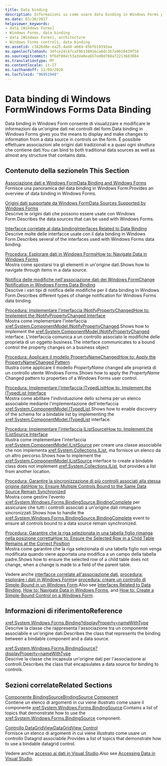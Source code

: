 ```yaml
---
title: Data binding
description: Informazioni su come usare data binding in Windows Forms per visualizzare e modificare le informazioni di un'origine dati in controlli del modulo.
ms.date: 03/30/2017
helpviewer_keywords:
- data [Windows Forms]
- Windows Forms, data binding
- data [Windows Forms], architecture
- Windows Forms controls, data binding
ms.assetid: c3826d8e-ea25-4ad4-a669-45bfb19192aa
ms.openlocfilehash: 3dfce24147caf9b138916ca8dc3b7a9010439f58
ms.sourcegitcommit: 9f6df084c53a3da0ea657ed0d708a72213683084
ms.translationtype: MT
ms.contentlocale: it-IT
ms.lasthandoff: 12/09/2020
ms.locfileid: "96951948"
---
```

# <a name="windows-forms-data-binding"></a><span data-ttu-id="03856-103">Data binding di Windows Form</span><span class="sxs-lookup"><span data-stu-id="03856-103">Windows Forms Data Binding</span></span>
<span data-ttu-id="03856-104">Data binding in Windows Form consente di visualizzare e modificare le informazioni da un'origine dati nei controlli del form.</span><span class="sxs-lookup"><span data-stu-id="03856-104">Data binding in Windows Forms gives you the means to display and make changes to information from a data source in controls on the form.</span></span> <span data-ttu-id="03856-105">È possibile effettuare associazioni alle origini dati tradizionali e a quasi ogni struttura che contiene dati.</span><span class="sxs-lookup"><span data-stu-id="03856-105">You can bind to both traditional data sources as well as almost any structure that contains data.</span></span>  
  
## <a name="in-this-section"></a><span data-ttu-id="03856-106">Contenuto della sezione</span><span class="sxs-lookup"><span data-stu-id="03856-106">In This Section</span></span>  
 [<span data-ttu-id="03856-107">Associazione dati e Windows Form</span><span class="sxs-lookup"><span data-stu-id="03856-107">Data Binding and Windows Forms</span></span>](data-binding-and-windows-forms.md)  
 <span data-ttu-id="03856-108">Fornisce una panoramica del data binding in Windows Form.</span><span class="sxs-lookup"><span data-stu-id="03856-108">Provides an overview of data binding in Windows Forms.</span></span>  
  
 [<span data-ttu-id="03856-109">Origini dati supportate da Windows Form</span><span class="sxs-lookup"><span data-stu-id="03856-109">Data Sources Supported by Windows Forms</span></span>](data-sources-supported-by-windows-forms.md)  
 <span data-ttu-id="03856-110">Descrive le origini dati che possono essere usate con Windows Form.</span><span class="sxs-lookup"><span data-stu-id="03856-110">Describes the data sources that can be used with Windows Forms.</span></span>  
  
 [<span data-ttu-id="03856-111">Interfacce correlate al data binding</span><span class="sxs-lookup"><span data-stu-id="03856-111">Interfaces Related to Data Binding</span></span>](interfaces-related-to-data-binding.md)  
 <span data-ttu-id="03856-112">Descrive molte delle interfacce usate con il data binding in Windows Form.</span><span class="sxs-lookup"><span data-stu-id="03856-112">Describes several of the interfaces used with Windows Forms data binding.</span></span>  
  
 [<span data-ttu-id="03856-113">Procedura: Esplorare dati in Windows Forms</span><span class="sxs-lookup"><span data-stu-id="03856-113">How to: Navigate Data in Windows Forms</span></span>](how-to-navigate-data-in-windows-forms.md)  
 <span data-ttu-id="03856-114">Mostra come spostarsi tra gli elementi in un'origine dati.</span><span class="sxs-lookup"><span data-stu-id="03856-114">Shows how to navigate through items in a data source.</span></span>  
  
 [<span data-ttu-id="03856-115">Notifica delle modifiche nell'associazione dati dei Windows Form</span><span class="sxs-lookup"><span data-stu-id="03856-115">Change Notification in Windows Forms Data Binding</span></span>](change-notification-in-windows-forms-data-binding.md)  
 <span data-ttu-id="03856-116">Descrive i vari tipi di notifica delle modifiche per il data binding in Windows Form.</span><span class="sxs-lookup"><span data-stu-id="03856-116">Describes different types of change notification for Windows Forms data binding.</span></span>  
  
 [<span data-ttu-id="03856-117">Procedura: Implementare l'interfaccia INotifyPropertyChanged</span><span class="sxs-lookup"><span data-stu-id="03856-117">How to: Implement the INotifyPropertyChanged Interface</span></span>](how-to-implement-the-inotifypropertychanged-interface.md)  
 <span data-ttu-id="03856-118">Mostra come implementare l'interfaccia <xref:System.ComponentModel.INotifyPropertyChanged>.</span><span class="sxs-lookup"><span data-stu-id="03856-118">Shows how to implement the <xref:System.ComponentModel.INotifyPropertyChanged> interface.</span></span> <span data-ttu-id="03856-119">L'interfaccia comunica a un controllo associato le modifiche delle proprietà di un oggetto business.</span><span class="sxs-lookup"><span data-stu-id="03856-119">The interface  communicates to a bound control the property changes on a business object</span></span>  
  
 [<span data-ttu-id="03856-120">Procedura: Applicare il modello PropertyNameChanged</span><span class="sxs-lookup"><span data-stu-id="03856-120">How to: Apply the PropertyNameChanged Pattern</span></span>](how-to-apply-the-propertynamechanged-pattern.md)  
 <span data-ttu-id="03856-121">Illustra come applicare il modello *PropertyName* changed alle proprietà di un controllo utente Windows Forms.</span><span class="sxs-lookup"><span data-stu-id="03856-121">Shows how to apply the *PropertyName* Changed pattern to properties of a Windows Forms user control.</span></span>  
  
 [<span data-ttu-id="03856-122">Procedura: Implementare l'interfaccia ITypedList</span><span class="sxs-lookup"><span data-stu-id="03856-122">How to: Implement the ITypedList Interface</span></span>](how-to-implement-the-itypedlist-interface.md)  
 <span data-ttu-id="03856-123">Mostra come abilitare l'individuazione dello schema per un elenco associabile mediante l'implementazione dell'interfaccia <xref:System.ComponentModel.ITypedList>.</span><span class="sxs-lookup"><span data-stu-id="03856-123">Shows how to enable discovery of the schema for a bindable list by implementing the <xref:System.ComponentModel.ITypedList> interface.</span></span>  
  
 [<span data-ttu-id="03856-124">Procedura: Implementare l'interfaccia IListSource</span><span class="sxs-lookup"><span data-stu-id="03856-124">How to: Implement the IListSource Interface</span></span>](how-to-implement-the-ilistsource-interface.md)  
 <span data-ttu-id="03856-125">Illustra come implementare l'interfaccia <xref:System.ComponentModel.IListSource> per creare una classe associabile che non implementa <xref:System.Collections.IList>, ma fornisce un elenco da un altro percorso.</span><span class="sxs-lookup"><span data-stu-id="03856-125">Shows how to implement the <xref:System.ComponentModel.IListSource> interface to create a bindable class does not implement <xref:System.Collections.IList>, but provides a list from another location.</span></span>  
  
 [<span data-ttu-id="03856-126">Procedura: Garantire la sincronizzazione di più controlli associati alla stessa origine dati</span><span class="sxs-lookup"><span data-stu-id="03856-126">How to: Ensure Multiple Controls Bound to the Same Data Source Remain Synchronized</span></span>](multiple-controls-bound-to-data-source-synchronized.md)  
 <span data-ttu-id="03856-127">Mostra come gestire l'evento <xref:System.Windows.Forms.BindingSource.BindingComplete> per assicurare che tutti i controlli associati a un'origine dati rimangano sincronizzati.</span><span class="sxs-lookup"><span data-stu-id="03856-127">Shows how to handle the <xref:System.Windows.Forms.BindingSource.BindingComplete> event to ensure all controls bound to a data source remain synchronized.</span></span>  
  
 [<span data-ttu-id="03856-128">Procedura: Garantire che la riga selezionata in una tabella figlio rimanga nella posizione corretta</span><span class="sxs-lookup"><span data-stu-id="03856-128">How to: Ensure the Selected Row in a Child Table Remains at the Correct Position</span></span>](ensure-the-selected-row-in-a-child-table-correct.md)  
 <span data-ttu-id="03856-129">Mostra come garantire che la riga selezionata di una tabella figlio non venga modificata quando viene apportata una modifica a un campo della tabella padre.</span><span class="sxs-lookup"><span data-stu-id="03856-129">Shows how to ensure the selected row of a child table does not change, when a change is made to a field of the parent table.</span></span>  
  
 <span data-ttu-id="03856-130">Vedere anche [interfacce correlate all'associazione dati](interfaces-related-to-data-binding.md), [procedura: esplorare i dati in Windows Forms](how-to-navigate-data-in-windows-forms.md)e [procedura: creare un controllo di Simple-Bound in un Windows Form](how-to-create-a-simple-bound-control-on-a-windows-form.md).</span><span class="sxs-lookup"><span data-stu-id="03856-130">Also see [Interfaces Related to Data Binding](interfaces-related-to-data-binding.md), [How to: Navigate Data in Windows Forms](how-to-navigate-data-in-windows-forms.md), and [How to: Create a Simple-Bound Control on a Windows Form](how-to-create-a-simple-bound-control-on-a-windows-form.md).</span></span>  
  
## <a name="reference"></a><span data-ttu-id="03856-131">Informazioni di riferimento</span><span class="sxs-lookup"><span data-stu-id="03856-131">Reference</span></span>  
 <xref:System.Windows.Forms.Binding?displayProperty=nameWithType>  
 <span data-ttu-id="03856-132">Descrive la classe che rappresenta l'associazione tra un componente associabile e un'origine dati.</span><span class="sxs-lookup"><span data-stu-id="03856-132">Describes the class that represents the binding between a bindable component and a data source.</span></span>  
  
 <xref:System.Windows.Forms.BindingSource?displayProperty=nameWithType>  
 <span data-ttu-id="03856-133">Descrive la classe che incapsula un'origine dati per l'associazione ai controlli.</span><span class="sxs-lookup"><span data-stu-id="03856-133">Describes the class that encapsulates a data source for binding to controls.</span></span>  
  
## <a name="related-sections"></a><span data-ttu-id="03856-134">Sezioni correlate</span><span class="sxs-lookup"><span data-stu-id="03856-134">Related Sections</span></span>  
 [<span data-ttu-id="03856-135">Componente BindingSource</span><span class="sxs-lookup"><span data-stu-id="03856-135">BindingSource Component</span></span>](./controls/bindingsource-component.md)  
 <span data-ttu-id="03856-136">Contiene un elenco di argomenti in cui viene illustrato come usare il componente <xref:System.Windows.Forms.BindingSource>.</span><span class="sxs-lookup"><span data-stu-id="03856-136">Contains a list of topics that demonstrate how to use the <xref:System.Windows.Forms.BindingSource> component.</span></span>  
  
 [<span data-ttu-id="03856-137">Controllo DataGridView</span><span class="sxs-lookup"><span data-stu-id="03856-137">DataGridView Control</span></span>](./controls/datagridview-control-windows-forms.md)  
 <span data-ttu-id="03856-138">Fornisce un elenco di argomenti in cui viene illustrato come usare un controllo Datagrid associabile.</span><span class="sxs-lookup"><span data-stu-id="03856-138">Provides a list of topics that demonstrate how to use a bindable datagrid control.</span></span>  
  
 <span data-ttu-id="03856-139">Vedere anche [accesso ai dati in Visual Studio](/visualstudio/data-tools/accessing-data-in-visual-studio).</span><span class="sxs-lookup"><span data-stu-id="03856-139">Also see [Accessing Data in Visual Studio](/visualstudio/data-tools/accessing-data-in-visual-studio).</span></span>
